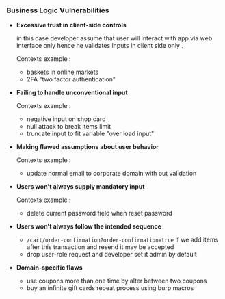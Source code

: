 ### Business Logic Vulnerabilities

- **Excessive trust in client-side controls**

  in this case developer assume that user will interact with app via web interface only hence he validates inputs in client side only .

  Contexts example :

  - baskets in online markets
  - 2FA "two factor authentication"

- **Failing to handle unconventional input**

  Contexts example :

  - negative input on shop card 
  - null attack to break items limit
  - truncate input to fit variable "over load input"

- **Making flawed assumptions about user behavior**

  Contexts example :

  - update normal email to corporate domain with out validation

- **Users won't always supply mandatory input**

  Contexts example :

  - delete current password field when reset password

- **Users won't always follow the intended sequence**

  * `/cart/order-confirmation?order-confirmation=true` if we add items after this transaction and resend it may be accepted
  * drop user-role request and developer set it admin by default  

- **Domain-specific flaws**

  - use coupons more than one time by alter between two coupons
  - buy an infinite gift cards repeat process using burp macros

  